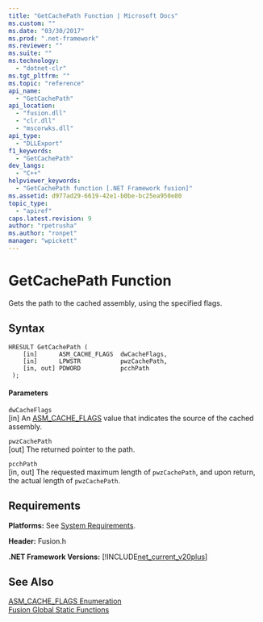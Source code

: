 ```yaml
---
title: "GetCachePath Function | Microsoft Docs"
ms.custom: ""
ms.date: "03/30/2017"
ms.prod: ".net-framework"
ms.reviewer: ""
ms.suite: ""
ms.technology: 
  - "dotnet-clr"
ms.tgt_pltfrm: ""
ms.topic: "reference"
api_name: 
  - "GetCachePath"
api_location: 
  - "fusion.dll"
  - "clr.dll"
  - "mscorwks.dll"
api_type: 
  - "DLLExport"
f1_keywords: 
  - "GetCachePath"
dev_langs: 
  - "C++"
helpviewer_keywords: 
  - "GetCachePath function [.NET Framework fusion]"
ms.assetid: d977ad29-6619-42e1-b0be-bc25ea950e80
topic_type: 
  - "apiref"
caps.latest.revision: 9
author: "rpetrusha"
ms.author: "ronpet"
manager: "wpickett"
---
```

# GetCachePath Function
Gets the path to the cached assembly, using the specified flags.  
  
## Syntax  
  
```  
HRESULT GetCachePath (  
    [in]      ASM_CACHE_FLAGS  dwCacheFlags,  
    [in]      LPWSTR           pwzCachePath,  
    [in, out] PDWORD           pcchPath  
 );  
```  
  
#### Parameters  
 `dwCacheFlags`  
 [in] An [ASM_CACHE_FLAGS](../../../../docs/framework/unmanaged-api/fusion/asm-cache-flags-enumeration.md) value that indicates the source of the cached assembly.  
  
 `pwzCachePath`  
 [out] The returned pointer to the path.  
  
 `pcchPath`  
 [in, out] The requested maximum length of `pwzCachePath`, and upon return, the actual length of `pwzCachePath`.  
  
## Requirements  
 **Platforms:** See [System Requirements](../../../../docs/framework/get-started/system-requirements.md).  
  
 **Header:** Fusion.h  
  
 **.NET Framework Versions:** [!INCLUDE[net_current_v20plus](../../../../includes/net-current-v20plus-md.md)]  
  
## See Also  
 [ASM_CACHE_FLAGS Enumeration](../../../../docs/framework/unmanaged-api/fusion/asm-cache-flags-enumeration.md)   
 [Fusion Global Static Functions](../../../../docs/framework/unmanaged-api/fusion/fusion-global-static-functions.md)